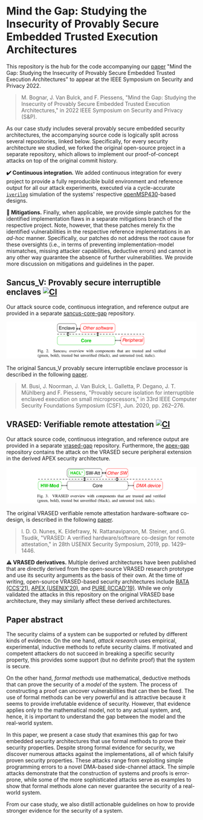# Mind the Gap: Studying the Insecurity of Provably Secure Embedded Trusted Execution Architectures

This repository is the hub for the code accompanying our [paper]() "Mind the
Gap: Studying the Insecurity of Provably Secure Embedded Trusted Execution
Architectures" to appear at the IEEE Symposium on Security and Privacy 2022.

> M. Bognar, J. Van Bulck, and F. Piessens, "Mind the Gap: Studying the Insecurity of Provably Secure Embedded Trusted Execution Architectures," in 2022 IEEE Symposium on Security and Privacy (S&P).

As our case study includes several provably secure embedded security
architectures, the accompanying source code is logically split across several
repositories, linked below.
Specifically, for every security architecture we studied, we forked the
original open-source project in a separate repository, which allows to
implement our proof-of-concept attacks on top of the original commit history.

**:heavy_check_mark: Continuous integration.** 
We added continuous integration for every project to provide a
fully reproducible build environment and reference output for all our attack
experiments, executed via a cycle-accurate
[`iverilog`](http://iverilog.icarus.com/) simulation of the systems' respective
[openMSP430](https://github.com/olgirard/openmsp430/)-based designs.

**:no_entry_sign: Mitigations.**
Finally, when applicable, we provide simple patches for the identified
implementation flaws in a separate mitigations branch of the respective project.
Note, however, that these patches merely fix the identified vulnerabilities in
the respective reference implementations in an _ad-hoc_ manner.
Specifically, our patches do not address the root cause for these oversights
(i.e., in terms of preventing implementation-model mismatches, missing attacker
capabilities, deductive errors) and cannot in any other way guarantee the
absence of further vulnerabilities.
We provide more discussion on mitigations and guidelines in the paper.

## Sancus_V: Provably secure interruptible enclaves [![CI](https://github.com/martonbognar/sancus-core-gap/actions/workflows/ci.yaml/badge.svg)](https://github.com/martonbognar/sancus-core-gap/actions/workflows/ci.yaml)

Our attack source code, continuous integration, and reference output are
provided in a separate
[sancus-core-gap](https://github.com/martonbognar/sancus-core-gap) repository.

![sancus-v-overview](sancus-v-overview.png)

The original Sancus_V provably secure interruptible enclave processor is
described in the following [paper](https://jovanbulck.github.io/files/csf20-irq.pdf).

> M. Busi, J. Noorman, J. Van Bulck, L. Galletta, P. Degano, J. T. Mühlberg and F. Piessens, "Provably secure isolation for interruptible
enclaved execution on small microprocessors," in 33rd IEEE Computer Security Foundations Symposium (CSF), Jun. 2020, pp. 262–276.

## VRASED: Verifiable remote attestation [![CI](https://github.com/martonbognar/vrased-gap/actions/workflows/ci.yaml/badge.svg)](https://github.com/martonbognar/vrased-gap/actions/workflows/ci.yaml)

Our attack source code, continuous integration, and reference output are
provided in a separate
[vrased-gap](https://github.com/martonbognar/vrased-gap) repository.
Furthermore, the [apex-gap](https://github.com/martonbognar/apex-gap)
repository contains the attack on the VRASED secure peripheral extension in the
derived APEX security architecture.

![vrased-overview](vrased-overview.png)

The original VRASED verifiable remote attestation hardware-software co-design,
is described in the following [paper](https://www.usenix.org/system/files/sec19-nunes.pdf).

> I. D. O. Nunes, K. Eldefrawy, N. Rattanavipanon, M. Steiner, and G. Tsudik, "VRASED: A verified hardware/software co-design for remote attestation," in 28th USENIX Security Symposium, 2019, pp. 1429–1446.

**:warning: VRASED derivatives.**
Multiple derived architectures have been published that are
directly derived from the open-source VRASED research prototype and
use its security arguments as the basis of their own.
At the time of writing, open-source VRASED-based security architectures include
[RATA (CCS'21)](https://github.com/sprout-uci/RATA),
[APEX (USENIX'20)](https://github.com/sprout-uci/APEX), and
[PURE (ICCAD'19)](https://github.com/sprout-uci/vrased/tree/pure).
While we only validated the attacks in this repository on the original VRASED
base architecture, they may similarly affect these derived architectures.

## Paper abstract

The security claims of a system can be supported or refuted by different kinds
of evidence.
On the one hand, *attack research* uses empirical, experimental, inductive
methods to refute security claims. If motivated and competent
attackers do not succeed in breaking a specific security property, this
provides some support (but no definite proof) that the system is secure.

On the other hand, *formal methods* use mathematical, deductive methods
that can prove the security of a *model* of the system. The process of
constructing a proof can uncover vulnerabilities that can then be
fixed. The use of formal methods can be very powerful and is attractive
because it seems to provide irrefutable evidence of security. However, that
evidence applies only to the mathematical model, not to any actual system, and,
hence, it is important to understand the gap between the model and the
real-world system.

In this paper, we present a case study that examines this gap for two
embedded security architectures that use formal methods to prove their
security properties. Despite strong formal evidence for security, we discover
numerous attacks against the implementations, all of which falsify proven
security properties. These attacks range from exploiting simple programming
errors to a novel DMA-based side-channel attack.
The simple attacks demonstrate that the construction of systems and proofs is
error-prone, while some of the more sophisticated attacks serve as examples to
show that formal methods alone can never guarantee the security of a
real-world system.

From our case study, we also distill actionable guidelines on how to
provide stronger evidence for the security of a system.
